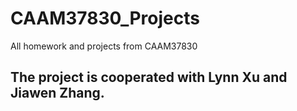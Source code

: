 # CAAM37830_Projects
All homework and projects from CAAM37830

## The project is cooperated with Lynn Xu and Jiawen Zhang.
